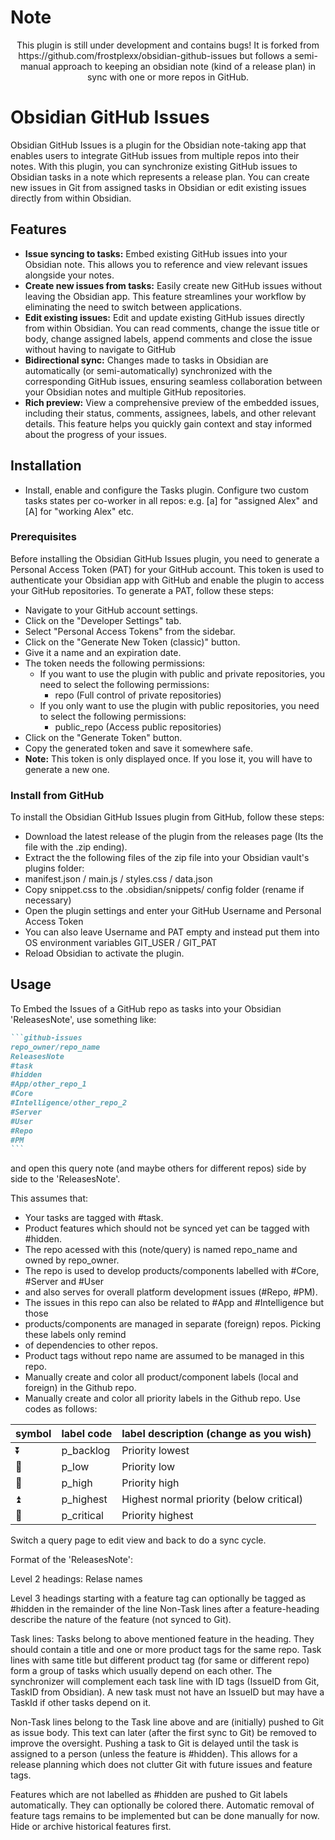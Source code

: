 # Note

<p align="center">
This plugin is still under development and contains bugs! It is forked from https://github.com/frostplexx/obsidian-github-issues but follows a semi-manual approach to keeping an obsidian note (kind of a release plan) in sync with one or more repos in GitHub. 
</p>

# Obsidian GitHub Issues

Obsidian GitHub Issues is a plugin for the Obsidian note-taking app that enables users to integrate GitHub issues from multiple repos into their notes. With this plugin, you can synchronize existing GitHub issues to Obsidian tasks in a note which represents a release plan. You can create new issues in Git from assigned tasks in Obsidian or edit existing issues directly from within Obsidian.

## Features

-   **Issue syncing to tasks:** Embed existing GitHub issues into your Obsidian note. This allows you to reference and view relevant issues alongside your notes.
-   **Create new issues from tasks:** Easily create new GitHub issues without leaving the Obsidian app. This feature streamlines your workflow by eliminating the need to switch between applications.
-   **Edit existing issues:** Edit and update existing GitHub issues directly from within Obsidian. You can read comments, change the issue title or body, change assigned labels, append comments and close the issue without having to navigate to GitHub
-   **Bidirectional sync:** Changes made to tasks in Obsidian are automatically (or semi-automatically) synchronized with the corresponding GitHub issues, ensuring seamless collaboration between your Obsidian notes and multiple GitHub repositories.
-   **Rich preview:** View a comprehensive preview of the embedded issues, including their status, comments, assignees, labels, and other relevant details. This feature helps you quickly gain context and stay informed about the progress of your issues.

## Installation

- Install, enable and configure the Tasks plugin. Configure two custom tasks states per co-worker in all repos:
  e.g.   [a] for "assigned Alex"  and [A] for "working Alex"  etc. 

### Prerequisites

Before installing the Obsidian GitHub Issues plugin, you need to generate a Personal Access Token (PAT) for your GitHub account. This token is used to authenticate your Obsidian app with GitHub and enable the plugin to access your GitHub repositories. To generate a PAT, follow these steps:

-   Navigate to your GitHub account settings.
-   Click on the "Developer Settings" tab.
-   Select "Personal Access Tokens" from the sidebar.
-   Click on the "Generate New Token (classic)" button.
-   Give it a name and an expiration date.
-   The token needs the following permissions:
    -   If you want to use the plugin with public and private repositories, you need to select the following permissions:
        -   repo (Full control of private repositories)
    -   If you only want to use the plugin with public repositories, you need to select the following permissions:
        -   public_repo (Access public repositories)
-   Click on the "Generate Token" button.
-   Copy the generated token and save it somewhere safe.
-   **Note:** This token is only displayed once. If you lose it, you will have to generate a new one.

### Install from GitHub

To install the Obsidian GitHub Issues plugin from GitHub, follow these steps:

-   Download the latest release of the plugin from the releases page (Its the file with the .zip ending).
-   Extract the the following files of the zip file into your Obsidian vault's plugins folder:
-   manifest.json / main.js / styles.css / data.json
-   Copy snippet.css to the .obsidian/snippets/ config folder (rename if necessary)
-   Open the plugin settings and enter your GitHub Username and Personal Access Token
-   You can also leave Username and PAT empty and instead put them into OS environment variables GIT_USER / GIT_PAT
-   Reload Obsidian to activate the plugin.

## Usage

To Embed the Issues of a GitHub repo as tasks into your Obsidian 'ReleasesNote', use something like:

````markdown
```github-issues
repo_owner/repo_name
ReleasesNote
#task
#hidden
#App/other_repo_1
#Core
#Intelligence/other_repo_2
#Server
#User
#Repo
#PM
```
````

and open this query note (and maybe others for different repos) side by side to the 'ReleasesNote'.

This assumes that:
- Your tasks are tagged with #task.
- Product features which should not be synced yet can be tagged with #hidden.
- The repo acessed with this (note/query) is named repo_name and owned by repo_owner.
- The repo is used to develop products/components labelled with #Core, #Server and #User
- and also serves for overall platform development issues (#Repo, #PM).
- The issues in this repo can also be related to #App and #Intelligence but those 
- products/components are managed in separate (foreign) repos. Picking these labels only remind
- of dependencies to other repos.
- Product tags without repo name are assumed to be managed in this repo.
- Manually create and color all product/component labels (local and foreign) in the Github repo.
- Manually create and color all priority labels in the Github repo. Use codes as follows:

| symbol | label code  | label description (change as you wish)    |
| ------ | ----------  | ----------------------------------------- |
| ⏬     | p_backlog  | Priority lowest |
| 🔽     | p_low      | Priority low | 
| 🔼     | p_high     | Priority high |
| ⏫     | p_highest  | Highest normal priority (below critical) |
| 🔺     | p_critical | Priority highest |

Switch a query page to edit view and back to do a sync cycle.

Format of the 'ReleasesNote':

Level 2 headings: Relase names

Level 3 headings starting with a feature tag can optionally be tagged as #hidden in the remainder of the line
Non-Task lines after a feature-heading describe the nature of the feature (not synced to Git).

Task lines: Tasks belong to above mentioned feature in the heading. They should contain a title and one or more product tags for the same repo. Task lines with same title but different product tag (for same or different repo) form a group of tasks which usually depend on each other. The synchronizer will complement each task line with ID tags (IssueID from Git, TaskID from Obsidian). A new task must not have an IssueID but may have a TaskId if other tasks depend on it.   

Non-Task lines belong to the Task line above and are (initially) pushed to Git as issue body.
This text can later (after the first sync to Git) be removed to improve the oversight.
Pushing a task to Git is delayed until the task is assigned to a person (unless the feature is #hidden). This allows for a release planning which does not clutter Git with future issues and feature tags.

Features which are not labelled as #hidden are pushed to Git labels automatically. They can optionally be colored there. Automatic removal of feature tags remains to be implemented but can be done manually for now. Hide or archive historical features first.







